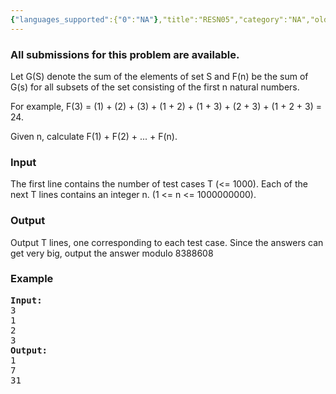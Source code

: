 ```yaml
---
{"languages_supported":{"0":"NA"},"title":"RESN05","category":"NA","old_version":true,"problem_code":"RESN05","tags":{"0":"NA"},"layout":"problem"}
---
```


<h3> All submissions for this problem are available. </h3><p>
Let G(S) denote the sum of the elements of set S and F(n) be the sum of G(s) for all subsets of the set consisting of the first n natural numbers. 

For example, F(3) = (1) + (2) + (3) + (1 + 2) + (1 + 3) + (2 + 3) + (1 + 2 + 3) = 24.



Given n, calculate F(1) + F(2) + ... + F(n).

<h3>Input</h3>
</p><p>
The first line contains the number of test cases T (&lt;= 1000). Each of the next T lines contains an integer n. (1 &lt;= n &lt;= 1000000000).
<h3>Output</h3>
</p><p>
Output T lines, one corresponding to each test case. Since the answers can get very big, output the answer modulo 8388608
<h3>Example</h3>

<pre>
<b>Input:</b>
3
1
2
3
<b>Output:</b>
1
7
31
</pre></p>    